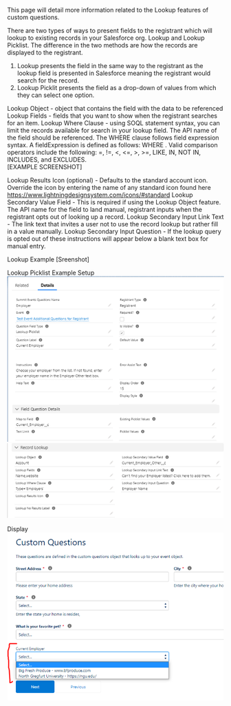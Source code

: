 This page will detail more information related to the Lookup features of custom questions.

There are two types of ways to present fields to the registrant which will lookup to existing records in your Salesforce org.  Lookup and Lookup Picklist.  The difference in the two methods are how the records are displayed to the registrant. 

1. Lookup presents the field in the same way to the registrant as the lookup field is presented in Salesforce meaning the registrant would search for the record. 
2. Lookup Picklit presents the field as a drop-down of values from which they can select one option.


Lookup Object - object that contains the field with the data to be referenced
Lookup Fields - fields that you want to show when the registrant searches for an item.
Lookup Where Clause - using SOQL statement syntax, you can limit the records available for search in your lookup field. The API name of the field should be referenced. The WHERE clause follows field expression syntax. A fieldExpression is defined as follows: WHERE . Valid comparison operators include the following: =, !=, <, <=, >, >=, LIKE, IN, NOT IN, INCLUDES, and EXCLUDES.  
     [EXAMPLE SCREENSHOT]
    
Lookup Results Icon (optional) - Defaults to the standard account icon. Override the icon by entering the name of any standard icon found here https://www.lightningdesignsystem.com/icons/#standard
Lookup Secondary Value Field - This is required if using the Lookup Object feature. The API name for the field to land manual, registrant inputs when the registrant opts out of looking up a record.
Lookup Secondary Input Link Text - The link text that invites a user not to use the record lookup but rather fill in a value manually.
Lookup Secondary Input Question - If the lookup query is opted out of these instructions will appear below a blank text box for manual entry.

Lookup Example
[Sreenshot]

Lookup Picklist Example
Setup
![](images/Lookup%20Picklist-Screen1.PNG)
![](images/Lookup_Picklist-Screen2.PNG)

Display
![](images/Lookup_Picklist-Screen3.PNG)


